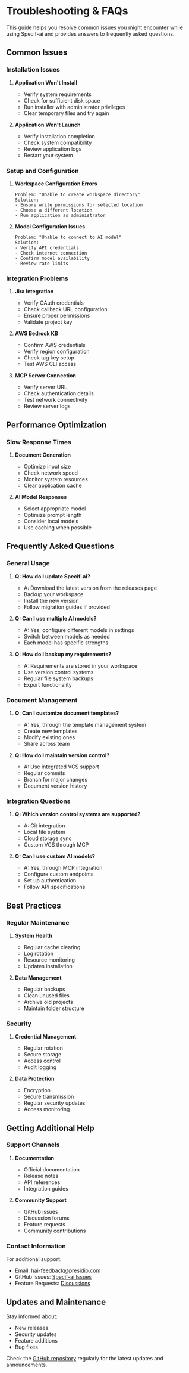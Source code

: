# Troubleshooting & FAQs

This guide helps you resolve common issues you might encounter while using Specif-ai and provides answers to frequently asked questions.

## Common Issues

### Installation Issues

1. **Application Won't Install**
   - Verify system requirements
   - Check for sufficient disk space
   - Run installer with administrator privileges
   - Clear temporary files and try again

2. **Application Won't Launch**
   - Verify installation completion
   - Check system compatibility
   - Review application logs
   - Restart your system

### Setup and Configuration

1. **Workspace Configuration Errors**
   ```
   Problem: "Unable to create workspace directory"
   Solution: 
   - Ensure write permissions for selected location
   - Choose a different location
   - Run application as administrator
   ```

2. **Model Configuration Issues**
   ```
   Problem: "Unable to connect to AI model"
   Solution:
   - Verify API credentials
   - Check internet connection
   - Confirm model availability
   - Review rate limits
   ```

### Integration Problems

1. **Jira Integration**
   - Verify OAuth credentials
   - Check callback URL configuration
   - Ensure proper permissions
   - Validate project key

2. **AWS Bedrock KB**
   - Confirm AWS credentials
   - Verify region configuration
   - Check tag key setup
   - Test AWS CLI access

3. **MCP Server Connection**
   - Verify server URL
   - Check authentication details
   - Test network connectivity
   - Review server logs

## Performance Optimization

### Slow Response Times

1. **Document Generation**
   - Optimize input size
   - Check network speed
   - Monitor system resources
   - Clear application cache

2. **AI Model Responses**
   - Select appropriate model
   - Optimize prompt length
   - Consider local models
   - Use caching when possible

## Frequently Asked Questions

### General Usage

1. **Q: How do I update Specif-ai?**
   - A: Download the latest version from the releases page
   - Backup your workspace
   - Install the new version
   - Follow migration guides if provided

2. **Q: Can I use multiple AI models?**
   - A: Yes, configure different models in settings
   - Switch between models as needed
   - Each model has specific strengths

3. **Q: How do I backup my requirements?**
   - A: Requirements are stored in your workspace
   - Use version control systems
   - Regular file system backups
   - Export functionality

### Document Management

1. **Q: Can I customize document templates?**
   - A: Yes, through the template management system
   - Create new templates
   - Modify existing ones
   - Share across team

2. **Q: How do I maintain version control?**
   - A: Use integrated VCS support
   - Regular commits
   - Branch for major changes
   - Document version history

### Integration Questions

1. **Q: Which version control systems are supported?**
   - A: Git integration
   - Local file system
   - Cloud storage sync
   - Custom VCS through MCP

2. **Q: Can I use custom AI models?**
   - A: Yes, through MCP integration
   - Configure custom endpoints
   - Set up authentication
   - Follow API specifications

## Best Practices

### Regular Maintenance

1. **System Health**
   - Regular cache clearing
   - Log rotation
   - Resource monitoring
   - Updates installation

2. **Data Management**
   - Regular backups
   - Clean unused files
   - Archive old projects
   - Maintain folder structure

### Security

1. **Credential Management**
   - Regular rotation
   - Secure storage
   - Access control
   - Audit logging

2. **Data Protection**
   - Encryption
   - Secure transmission
   - Regular security updates
   - Access monitoring

## Getting Additional Help

### Support Channels

1. **Documentation**
   - Official documentation
   - Release notes
   - API references
   - Integration guides

2. **Community Support**
   - GitHub issues
   - Discussion forums
   - Feature requests
   - Community contributions

### Contact Information

For additional support:
- Email: hai-feedback@presidio.com
- GitHub Issues: [Specif-ai Issues](https://github.com/presidio-oss/specif-ai/issues)
- Feature Requests: [Discussions](https://github.com/presidio-oss/specif-ai/discussions)

## Updates and Maintenance

Stay informed about:
- New releases
- Security updates
- Feature additions
- Bug fixes

Check the [GitHub repository](https://github.com/presidio-oss/specif-ai) regularly for the latest updates and announcements.
